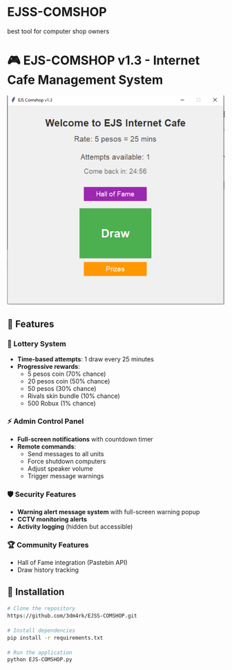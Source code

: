 # EJSS-COMSHOP
best tool for computer shop owners


# 🎮 EJS-COMSHOP v1.3 - Internet Cafe Management System

![EJS-COMSHOP Screenshot](ss.png) 


## 🌟 Features

### 🎰 Lottery System
- **Time-based attempts**: 1 draw every 25 minutes
- **Progressive rewards**:
  - 5 pesos coin (70% chance)
  - 20 pesos coin (50% chance) 
  - 50 pesos (30% chance)
  - Rivals skin bundle (10% chance)
  - 500 Robux (1% chance)

### ⚡ Admin Control Panel
- **Full-screen notifications** with countdown timer
- **Remote commands**:
  - Send messages to all units
  - Force shutdown computers
  - Adjust speaker volume
  - Trigger message warnings

### 🛡️ Security Features
- **Warning alert message system** with full-screen warning popup
- **CCTV monitoring alerts**
- **Activity logging** (hidden but accessible)

### 🏆 Community Features
- Hall of Fame integration (Pastebin API)
- Draw history tracking

## 🚀 Installation

```bash
# Clone the repository
https://github.com/3dm4rk/EJSS-COMSHOP.git

# Install dependencies
pip install -r requirements.txt

# Run the application
python EJS-COMSHOP.py
